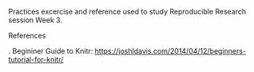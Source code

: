 Practices excercise and reference  used to study Reproducible Research session Week 3.

References

. Begininer Guide to Knitr: https://joshldavis.com/2014/04/12/beginners-tutorial-for-knitr/
